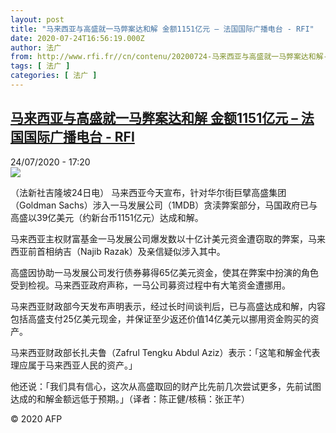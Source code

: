 ```yaml
---
layout: post
title: "马来西亚与高盛就一马弊案达和解 金额1151亿元 – 法国国际广播电台 - RFI"
date: 2020-07-24T16:56:19.000Z
author: 法广
from: http://www.rfi.fr//cn/contenu/20200724-马来西亚与高盛就一马弊案达和解-金额1151亿元
tags: [ 法广 ]
categories: [ 法广 ]
---
```

<!--1595609779000-->
[马来西亚与高盛就一马弊案达和解 金额1151亿元 – 法国国际广播电台 - RFI](http://www.rfi.fr//cn/contenu/20200724-%E9%A9%AC%E6%9D%A5%E8%A5%BF%E4%BA%9A%E4%B8%8E%E9%AB%98%E7%9B%9B%E5%B0%B1%E4%B8%80%E9%A9%AC%E5%BC%8A%E6%A1%88%E8%BE%BE%E5%92%8C%E8%A7%A3-%E9%87%91%E9%A2%9D1151%E4%BA%BF%E5%85%83)
------

<div>
<div>24/07/2020 - 17:20</div><img src="https://s.rfi.fr/media/display/858ce3a2-cdc6-11ea-8f69-005056a98db9/w:310/p:16x9/int0023b.200724232003.jpg"><div class="t-content__body u-clearfix"><div class="m-interstitial"></div><p>（法新社吉隆坡24日电）    马来西亚今天宣布，针对华尔街巨擘高盛集团（Goldman Sachs）涉入一马发展公司（1MDB）贪渎弊案部分，马国政府已与高盛以39亿美元（约新台币1151亿元）达成和解。</p><p>    马来西亚主权财富基金一马发展公司爆发数以十亿计美元资金遭窃取的弊案，马来西亚前首相纳吉（Najib Razak）及亲信疑似涉入其中。</p><p>    高盛因协助一马发展公司发行债券募得65亿美元资金，使其在弊案中扮演的角色受到检视。马来西亚政府声称，一马公司募资过程中有大笔资金遭挪用。</p><p>    马来西亚财政部今天发布声明表示，经过长时间谈判后，已与高盛达成和解，内容包括高盛支付25亿美元现金，并保证至少返还价值14亿美元以挪用资金购买的资产。</p><p>    马来西亚财政部长扎夫鲁（Zafrul Tengku Abdul Aziz）表示：「这笔和解金代表理应属于马来西亚人民的资产。」</p><p>    他还说：「我们具有信心，这次从高盛取回的财产比先前几次尝试更多，先前试图达成的和解金额远低于预期。」（译者：陈正健/核稿：张正芊）</p><p class="t-copyright">© 2020 AFP</p>        </div>
</div>

